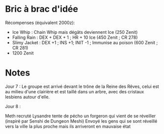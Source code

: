 # Bric à brac d'idée

Récompenses (équivalent 2000z): 
- Ice Whip : Chain Whip mais dégâts deviennent Ice (250 Zenit)
- Falling Rain : DEX + DEX + 1 ; HR + 10 Ice (450 Zenit ; CR 278)
- Slimy Jacket : DEX +1 ; INS +1; INIT -1 ; Immunise au poison (600 Zenit ; CR 281)
- 1200 Zenit

# Notes

Jour 7 : 
Le groupe est arrivé devant le trône de la Reine des Rêves, celui est au milieu d'une clairière et est taillé dans un arbre, avec des cristaux lesbiens autour d'elle.

Jour 8 : 

Meth recruté
Lysandre tente de pécho un forgeron qui vient de se réveiller (inspiré par Senshi de Dungeon Meshi)
Envoyé les gens qui se sont réveillé vers la ville la plus proche mais ils arriveront en mauvaise état